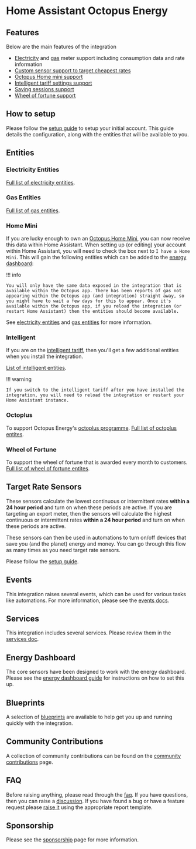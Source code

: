 # Home Assistant Octopus Energy

## Features

Below are the main features of the integration

* [Electricity](./entities/electricity/) and [gas](./entities/gas/) meter support including consumption data and rate information
* [Custom sensor support to target cheapest rates](./setup/target_rate/)
* [Octopus Home mini support](./setup/account/#home-mini)
* [Intelligent tariff settings support](./entities/intelligent/)
* [Saving sessions support](./entities/octoplus/#saving-sessions)
* [Wheel of fortune support](./entities/wheel_of_fortune/)

## How to setup

Please follow the [setup guide](./setup/account.md) to setup your initial account. This guide details the configuration, along with the entities that will be available to you.

## Entities

### Electricity Entities

[Full list of electricity entities](./entities/electricity.md).

### Gas Entities

[Full list of gas entities](./entities/gas.md).

### Home Mini

If you are lucky enough to own an [Octopus Home Mini](https://octopus.energy/blog/octopus-home-mini/), you can now receive this data within Home Assistant. When setting up (or editing) your account within Home Assistant, you will need to check the box next to `I have a Home Mini`. This will gain the following entities which can be added to the [energy dashboard](https://www.home-assistant.io/blog/2021/08/04/home-energy-management/):

!!! info

    You will only have the same data exposed in the integration that is available within the Octopus app. There has been reports of gas not appearing within the Octopus app (and integration) straight away, so you might have to wait a few days for this to appear. Once it's available within the Octopus app, if you reload the integration (or restart Home Assistant) then the entities should become available.

See [electricity entities](./entities/electricity.md#home-mini-entities) and [gas entities](./entities/gas.md#home-mini-entities) for more information.

### Intelligent

If you are on the [intelligent tariff](https://octopus.energy/smart/intelligent-octopus/), then you'll get a few additional entities when you install the integration. 

[List of intelligent entities](./entities/intelligent.md).

!!! warning
    
    If you switch to the intelligent tariff after you have installed the integration, you will need to reload the integration or restart your Home Assistant instance.

### Octoplus

To support Octopus Energy's [octoplus programme](https://octopus.energy/octoplus/). [Full list of octoplus entites](./entities/octoplus.md).

### Wheel of Fortune

To support the wheel of fortune that is awarded every month to customers. [Full list of wheel of fortune entites](./entities/wheel_of_fortune.md).

## Target Rate Sensors

These sensors calculate the lowest continuous or intermittent rates **within a 24 hour period** and turn on when these periods are active. If you are targeting an export meter, then the sensors will calculate the highest continuous or intermittent rates **within a 24 hour period** and turn on when these periods are active.

These sensors can then be used in automations to turn on/off devices that save you (and the planet) energy and money. You can go through this flow as many times as you need target rate sensors.

Please follow the [setup guide](./setup/target_rate.md).

## Events

This integration raises several events, which can be used for various tasks like automations. For more information, please see the [events docs](./events.md).

## Services

This integration includes several services. Please review them in the [services doc](./services.md).

## Energy Dashboard

The core sensors have been designed to work with the energy dashboard. Please see the [energy dashboard guide](./setup/energy_dashboard.md) for instructions on how to set this up.

## Blueprints

A selection of [blueprints](./blueprints.md) are available to help get you up and running quickly with the integration.

## Community Contributions

A collection of community contributions can be found on the [community contributions](./community.md) page.

## FAQ

Before raising anything, please read through the [faq](./faq.md). If you have questions, then you can raise a [discussion](https://github.com/BottlecapDave/HomeAssistant-OctopusEnergy/discussions). If you have found a bug or have a feature request please [raise it](https://github.com/BottlecapDave/HomeAssistant-OctopusEnergy/issues) using the appropriate report template.

## Sponsorship

Please see the [sponsorship](./sponsorship.md) page for more information.

